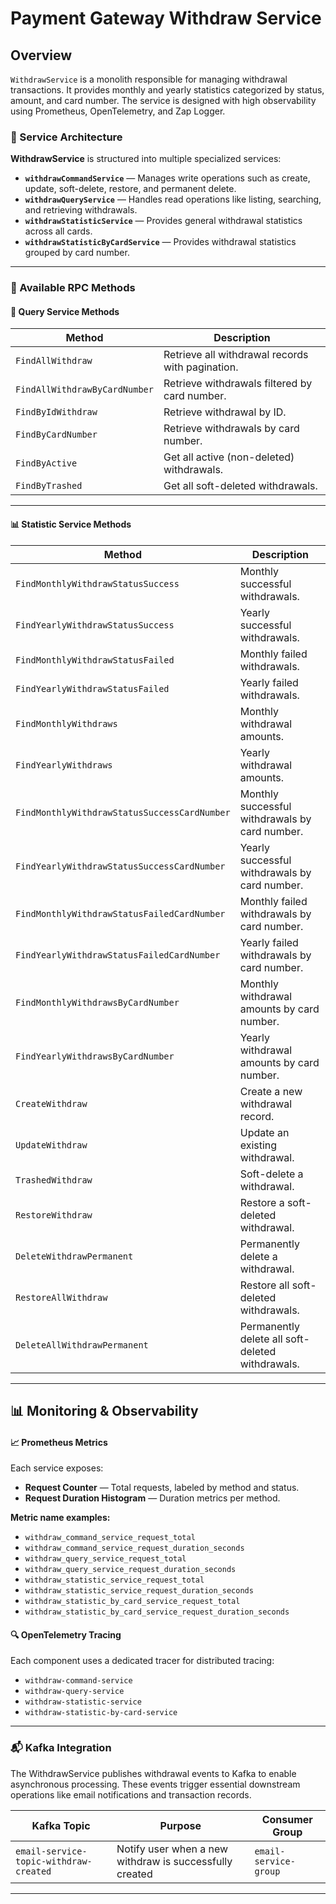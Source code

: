 # Payment Gateway Withdraw Service

## Overview

`WithdrawService` is a monolith responsible for managing withdrawal transactions. It provides monthly and yearly statistics categorized by status, amount, and card number. The service is designed with high observability using Prometheus, OpenTelemetry, and Zap Logger.


### 🔄 Service Architecture

**WithdrawService** is structured into multiple specialized services:

- **`withdrawCommandService`** — Manages write operations such as create, update, soft-delete, restore, and permanent delete.
- **`withdrawQueryService`** — Handles read operations like listing, searching, and retrieving withdrawals.
- **`withdrawStatisticService`** — Provides general withdrawal statistics across all cards.
- **`withdrawStatisticByCardService`** — Provides withdrawal statistics grouped by card number.

-----

### 📌 Available RPC Methods

#### 📘 Query Service Methods

| Method                         | Description                                      |
|-------------------------------|--------------------------------------------------|
| `FindAllWithdraw`             | Retrieve all withdrawal records with pagination. |
| `FindAllWithdrawByCardNumber` | Retrieve withdrawals filtered by card number.    |
| `FindByIdWithdraw`            | Retrieve withdrawal by ID.                       |
| `FindByCardNumber`            | Retrieve withdrawals by card number.             |
| `FindByActive`                | Get all active (non-deleted) withdrawals.        |
| `FindByTrashed`               | Get all soft-deleted withdrawals.                |

---

#### 📊 Statistic Service Methods


| Method                            | Description                             |
|----------------------------------|-----------------------------------------|
| `FindMonthlyWithdrawStatusSuccess` | Monthly successful withdrawals.       |
| `FindYearlyWithdrawStatusSuccess`  | Yearly successful withdrawals.        |
| `FindMonthlyWithdrawStatusFailed`  | Monthly failed withdrawals.           |
| `FindYearlyWithdrawStatusFailed`   | Yearly failed withdrawals.            |
| `FindMonthlyWithdraws`             | Monthly withdrawal amounts.           |
| `FindYearlyWithdraws`              | Yearly withdrawal amounts.            |
| `FindMonthlyWithdrawStatusSuccessCardNumber` | Monthly successful withdrawals by card number.  |
| `FindYearlyWithdrawStatusSuccessCardNumber`  | Yearly successful withdrawals by card number.   |
| `FindMonthlyWithdrawStatusFailedCardNumber`  | Monthly failed withdrawals by card number.      |
| `FindYearlyWithdrawStatusFailedCardNumber`   | Yearly failed withdrawals by card number.       |
| `FindMonthlyWithdrawsByCardNumber`           | Monthly withdrawal amounts by card number.      |
| `FindYearlyWithdrawsByCardNumber`            | Yearly withdrawal amounts by card number.       |
| `CreateWithdraw`             | Create a new withdrawal record.                 |
| `UpdateWithdraw`             | Update an existing withdrawal.                  |
| `TrashedWithdraw`            | Soft-delete a withdrawal.                       |
| `RestoreWithdraw`            | Restore a soft-deleted withdrawal.              |
| `DeleteWithdrawPermanent`    | Permanently delete a withdrawal.                |
| `RestoreAllWithdraw`         | Restore all soft-deleted withdrawals.           |
| `DeleteAllWithdrawPermanent` | Permanently delete all soft-deleted withdrawals.|

---

## 📊 Monitoring & Observability

#### 📈 Prometheus Metrics

Each service exposes:

- **Request Counter** — Total requests, labeled by method and status.
- **Request Duration Histogram** — Duration metrics per method.

**Metric name examples:**
- `withdraw_command_service_request_total`
- `withdraw_command_service_request_duration_seconds`
- `withdraw_query_service_request_total`
- `withdraw_query_service_request_duration_seconds`
- `withdraw_statistic_service_request_total`
- `withdraw_statistic_service_request_duration_seconds`
- `withdraw_statistic_by_card_service_request_total`
- `withdraw_statistic_by_card_service_request_duration_seconds`


#### 🔍 OpenTelemetry Tracing

Each component uses a dedicated tracer for distributed tracing:

- `withdraw-command-service`
- `withdraw-query-service`
- `withdraw-statistic-service`
- `withdraw-statistic-by-card-service`

----


### 📬 Kafka Integration

The WithdrawService publishes withdrawal events to Kafka to enable asynchronous processing. These events trigger essential downstream operations like email notifications and transaction records.


| Kafka Topic                                            | Purpose                                                               | Consumer Group        |
| ------------------------------------------------------ | --------------------------------------------------------------------- | --------------------- |
| `email-service-topic-withdraw-created`                 | Notify user when a new withdraw is successfully created               | `email-service-group` |
----